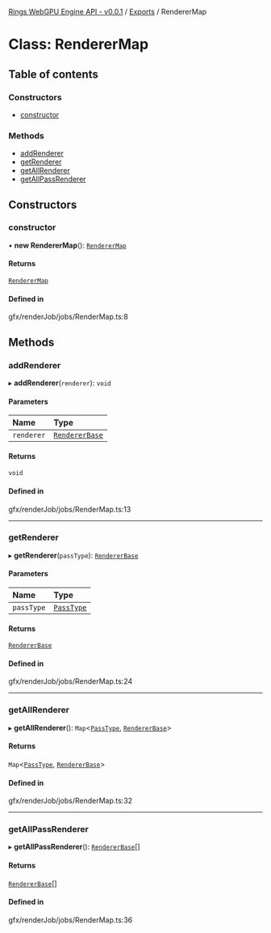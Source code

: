 [Rings WebGPU Engine API - v0.0.1](../README.md) / [Exports](../modules.md) / RendererMap

# Class: RendererMap

## Table of contents

### Constructors

- [constructor](RendererMap.md#constructor)

### Methods

- [addRenderer](RendererMap.md#addrenderer)
- [getRenderer](RendererMap.md#getrenderer)
- [getAllRenderer](RendererMap.md#getallrenderer)
- [getAllPassRenderer](RendererMap.md#getallpassrenderer)

## Constructors

### constructor

• **new RendererMap**(): [`RendererMap`](RendererMap.md)

#### Returns

[`RendererMap`](RendererMap.md)

#### Defined in

gfx/renderJob/jobs/RenderMap.ts:8

## Methods

### addRenderer

▸ **addRenderer**(`renderer`): `void`

#### Parameters

| Name | Type |
| :------ | :------ |
| `renderer` | [`RendererBase`](RendererBase.md) |

#### Returns

`void`

#### Defined in

gfx/renderJob/jobs/RenderMap.ts:13

___

### getRenderer

▸ **getRenderer**(`passType`): [`RendererBase`](RendererBase.md)

#### Parameters

| Name | Type |
| :------ | :------ |
| `passType` | [`PassType`](../enums/PassType.md) |

#### Returns

[`RendererBase`](RendererBase.md)

#### Defined in

gfx/renderJob/jobs/RenderMap.ts:24

___

### getAllRenderer

▸ **getAllRenderer**(): `Map`\<[`PassType`](../enums/PassType.md), [`RendererBase`](RendererBase.md)\>

#### Returns

`Map`\<[`PassType`](../enums/PassType.md), [`RendererBase`](RendererBase.md)\>

#### Defined in

gfx/renderJob/jobs/RenderMap.ts:32

___

### getAllPassRenderer

▸ **getAllPassRenderer**(): [`RendererBase`](RendererBase.md)[]

#### Returns

[`RendererBase`](RendererBase.md)[]

#### Defined in

gfx/renderJob/jobs/RenderMap.ts:36
